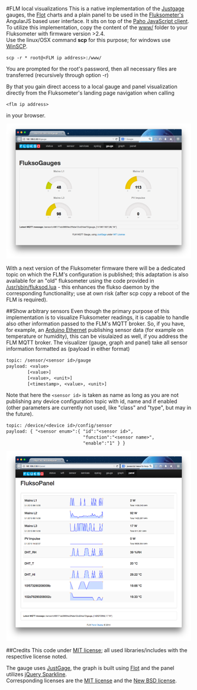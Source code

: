 #FLM local visualizations
This is a native implementation of the [Justgage](http:/justgage.com) gauges, the [Flot](http://www.flotcharts.org/) charts and a plain panel to be used in the [Fluksometer's](http://flukso.net) AngularJS based user interface. It sits on top of the [Paho JavaScript client](https://eclipse.org/paho/clients/js/).<br/>
To utilize this implementation, copy the content of the [www/](www/) folder to your Fluksometer with firmware version >2.4.<br>
Use the linux/OSX command **scp** for this purpose; for windows use [WinSCP](http://winscp.net).

    scp -r * root@<FLM ip address>:/www/

You are prompted for the root's password, then all necessary files are transferred (recursively through option -r)

By that you gain direct access to a local gauge and panel visualization directly from the Fluksometer's landing page navigation when calling

    <flm ip address>

in your browser.

<img src="FLMlocalGauge.png" width=500px>

With a next version of the Fluksometer firmware there will be a dedicated topic on which the FLM's configuration is published; this adaptation is also available for an "old" fluksometer using the code provided in [/usr/sbin/fluksod.lua](/usr/sbin/fluksod.lua) - this enhances the flukso daemon by the corresponding functionality; use at own risk (after scp copy a reboot of the FLM is required).

##Show arbitrary sensors
Even though the primary purpose of this implementation is to visualize Fluksometer readings, it is capable to handle also other information passed to the FLM's MQTT broker. So, if you have, for example, an [Arduino Ethernet](https://github.com/gebhardm/energyhacks/tree/master/AVRNetIOduino/AVRNetIO_MQTT_DS_DHT) publishing sensor data (for example on temperature or humidity), this can be visulaized as well, if you address the FLM MQTT broker. The visualizer (gauge, graph and panel) take all sensor information formatted as (payload in either format)

    topic: /sensor/<sensor id>/gauge
    payload: <value> 
            [<value>] 
            [<value>, <unit>] 
            [<timestamp>, <value>, <unit>]

Note that here the `<sensor id>` is taken as name as long as you are not publishing any device configuration topic with id, name and if enabled (other parameters are currently not used, like "class" and "type", but may in the future).

    topic: /device/<device id>/config/sensor
    payload: { "<sensor enum>":{ "id":"<sensor id>", 
                                 "function":"<sensor name>", 
                                 "enable":"1" } }

<img src="FLMlocalPanel.png" width=500px>
 
##Credits
This code under [MIT license](LICENSE); all used libraries/includes with the respective license noted.

The gauge uses [JustGage](http://justgage.com/), the graph is built using [Flot](http://www.flotcharts.org/) and the panel utilizes [jQuery Sparkline](http://omnipotent.net/jquery.sparkline/).<br/>
Corresponding licenses are the [MIT license](http://opensource.org/licenses/mit-license.php) and the [New BSD license](http://opensource.org/licenses/BSD-3-Clause).

